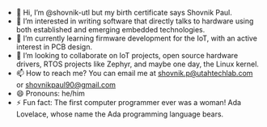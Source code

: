 - 👋 Hi, I’m @shovnik-utl but my birth certificate says Shovnik Paul.
- 👀 I’m interested in writing software that directly talks to hardware using both established and emerging embedded technologies.
- 🌱 I’m currently learning firmware development for the IoT, with an active interest in PCB design.
- 💞️ I’m looking to collaborate on IoT projects, open source hardware drivers, RTOS projects like Zephyr, and maybe one day, the Linux kernel. 
- 📫 How to reach me? You can email me at shovnik.p@utahtechlab.com or shovnikpaul90@gmail.com
- 😄 Pronouns: he/him
- ⚡ Fun fact: The first computer programmer ever was a woman! Ada Lovelace, whose name the Ada programming language bears.

<!---
shovnik-utl/shovnik-utl is a ✨ special ✨ repository because its `README.md` (this file) appears on your GitHub profile.
You can click the Preview link to take a look at your changes.
--->
